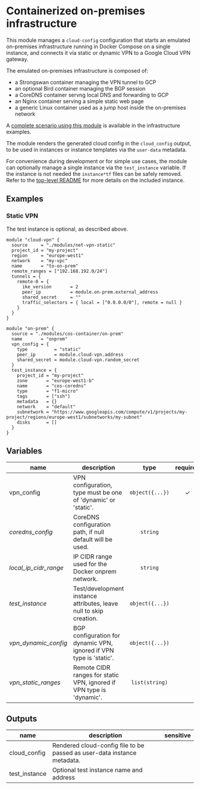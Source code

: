 # Containerized on-premises infrastructure

This module manages a `cloud-config` configuration that starts an emulated on-premises infrastructure running in Docker Compose on a single instance, and connects it via static or dynamic VPN to a Google Cloud VPN gateway.

The emulated on-premises infrastructure is composed of:

- a Strongswan container managing the VPN tunnel to GCP
- an optional Bird container managing the BGP session
- a CoreDNS container servng local DNS and forwarding to GCP
- an Nginx container serving a simple static web page
- a generic Linux container used as a jump host inside the on-premises network

A [complete scenario using this module](../../../infrastructure/onprem-google-access-dns) is available in the infrastructure examples.

The module renders the generated cloud config in the `cloud_config` output, to be used in instances or instance templates via the `user-data` metadata.

For convenience during development or for simple use cases, the module can optionally manage a single instance via the `test_instance` variable. If the instance is not needed the `instance*tf` files can be safely removed. Refer to the [top-level README](../README.md) for more details on the included instance.

## Examples

### Static VPN

The test instance is optional, as described above.

```hcl
module "cloud-vpn" {
  source     = "./modules/net-vpn-static"
  project_id = "my-project"
  region     = "europe-west1"
  network    = "my-vpc"
  name       = "to-on-prem"
  remote_ranges = ["192.168.192.0/24"]
  tunnels = {
    remote-0 = {
      ike_version       = 2
      peer_ip           = module.on-prem.external_address
      shared_secret     = ""
      traffic_selectors = { local = ["0.0.0.0/0"], remote = null }
    }
  }
}

module "on-prem" {
  source = "./modules/cos-container/on-prem"
  name       = "onprem"
  vpn_config = {
    type          = "static"
    peer_ip       = module.cloud-vpn.address
    shared_secret = module.cloud-vpn.random_secret
  }
  test_instance = {
    project_id = "my-project"
    zone       = "europe-west1-b"
    name       = "cos-coredns"
    type       = "f1-micro"
    tags       = ["ssh"]
    metadata   = {}
    network    = "default"
    subnetwork = "https://www.googleapis.com/compute/v1/projects/my-project/regions/europe-west1/subnetworks/my-subnet"
    disks      = []
  }
}
```

<!-- BEGIN TFDOC -->
## Variables

| name | description | type | required | default |
|---|---|:---: |:---:|:---:|
| vpn_config | VPN configuration, type must be one of 'dynamic' or 'static'. | <code title="object&#40;&#123;&#10;peer_ip       &#61; string&#10;shared_secret &#61; string&#10;type &#61; string&#10;&#125;&#41;">object({...})</code> | ✓ |  |
| *coredns_config* | CoreDNS configuration path, if null default will be used. | <code title="">string</code> |  | <code title="">null</code> |
| *local_ip_cidr_range* | IP CIDR range used for the Docker onprem network. | <code title="">string</code> |  | <code title="">192.168.192.0/24</code> |
| *test_instance* | Test/development instance attributes, leave null to skip creation. | <code title="object&#40;&#123;&#10;project_id &#61; string&#10;zone       &#61; string&#10;name       &#61; string&#10;type &#61; string&#10;tags       &#61; list&#40;string&#41;&#10;metadata   &#61; map&#40;string&#41;&#10;network    &#61; string&#10;subnetwork &#61; string&#10;disks &#61; map&#40;object&#40;&#123;&#10;read_only &#61; bool&#10;size      &#61; number&#10;&#125;&#41;&#41;&#10;&#125;&#41;">object({...})</code> |  | <code title="">null</code> |
| *vpn_dynamic_config* | BGP configuration for dynamic VPN, ignored if VPN type is 'static'. | <code title="object&#40;&#123;&#10;local_bgp_asn     &#61; number&#10;local_bgp_address &#61; string&#10;peer_bgp_asn      &#61; number&#10;peer_bgp_address  &#61; string&#10;&#125;&#41;">object({...})</code> |  | <code title="&#123;&#10;local_bgp_asn     &#61; 65002&#10;local_bgp_address &#61; &#34;169.254.0.2&#34;&#10;peer_bgp_asn      &#61; 65001&#10;peer_bgp_address  &#61; &#34;169.254.0.1&#34;&#10;&#125;">...</code> |
| *vpn_static_ranges* | Remote CIDR ranges for static VPN, ignored if VPN type is 'dynamic'. | <code title="list&#40;string&#41;">list(string)</code> |  | <code title="">["10.0.0.0/8"]</code> |

## Outputs

| name | description | sensitive |
|---|---|:---:|
| cloud_config | Rendered cloud-config file to be passed as user-data instance metadata. |  |
| test_instance | Optional test instance name and address |  |
<!-- END TFDOC -->
